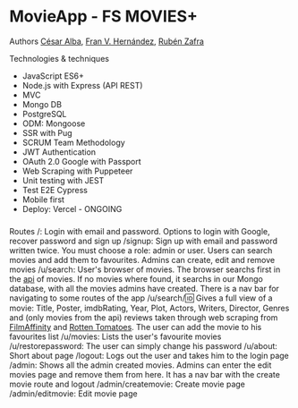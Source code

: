 # MovieApp - FS MOVIES+

Authors
[César Alba](https://github.com/Cesario87),
[Fran V. Hernández](https://github.com/Francsy),
[Rubén Zafra](https://github.com/ZeberMVP)

Technologies & techniques
- JavaScript ES6+
- Node.js with Express (API REST)
- MVC
- Mongo DB
- PostgreSQL
- ODM: Mongoose
- SSR with Pug
- SCRUM Team Methodology
- JWT Authentication
- OAuth 2.0 Google with Passport
- Web Scraping with Puppeteer
- Unit testing with JEST
- Test E2E Cypress
- Mobile first
- Deploy: Vercel - ONGOING

### 

Routes
/: Login with email and password. Options to login with Google, recover password and sign up
/signup: Sign up with email and password written twice. You must choose a role: admin or user. Users can search movies and add them to favourites. Admins can create, edit and remove movies
/u/search: User's browser of movies. The browser searchs first in the [api](https://www.omdbapi.com/) of movies. If no movies where found, it searchs in our Mongo database, with all the movies admins have created. There is a nav bar for navigating to some routes of the app
/u/search/:id: Gives a full view of a movie: Title, Poster, imdbRating, Year, Plot, Actors, Writers, Director, Genres and (only movies from the api) reviews taken through web scraping from [FilmAffinity](https://www.filmaffinity.com/us/main.html) and [Rotten Tomatoes](https://www.rottentomatoes.com/). The user can add the movie to his favourites list
/u/movies: Lists the user's favourite movies
/u/restorepassword: The user can simply change his password
/u/about: Short about page
/logout: Logs out the user and takes him to the login page
/admin: Shows all the admin created movies. Admins can enter the edit movies page and remove them from here. It has a nav bar with the create movie route and logout
/admin/createmovie: Create movie page
/admin/editmovie: Edit movie page
